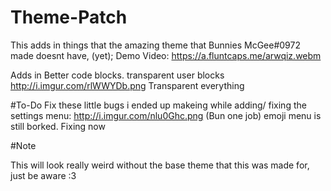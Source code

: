 # Theme-Patch
This adds in things that the amazing theme that Bunnies McGee#0972 made doesnt have, (yet);
Demo Video: https://a.fluntcaps.me/arwqiz.webm

Adds in Better code blocks.
transparent user blocks http://i.imgur.com/rlWWYDb.png
Transparent everything

#To-Do
Fix these little bugs i ended up makeing while adding/ fixing the settings menu: http://i.imgur.com/nlu0Ghc.png (Bun one job)
emoji menu is still borked. Fixing now


#Note

This will look really weird without the base theme that this was made for, just be aware :3 
